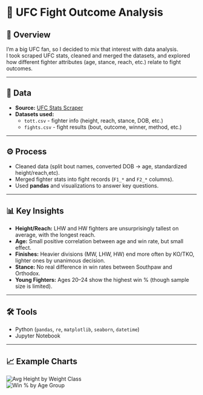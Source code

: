 # 🥊 UFC Fight Outcome Analysis

## 📌 Overview
I’m a big UFC fan, so I decided to mix that interest with data analysis.  
I took scraped UFC stats, cleaned and merged the datasets, and explored how different fighter attributes (age, stance, reach, etc.) relate to fight outcomes.

---

## 📂 Data
- **Source:** [UFC Stats Scraper](https://github.com/Greco1899/scrape_ufc_stats)  
- **Datasets used:**  
  - `tott.csv` - fighter info (height, reach, stance, DOB, etc.)  
  - `fights.csv` - fight results (bout, outcome, winner, method, etc.)  

---

## ⚙️ Process
- Cleaned data (split bout names, converted DOB → age, standardized height/reach,etc).  
- Merged fighter stats into fight records (`F1_*` and `F2_*` columns).  
- Used **pandas** and visualizations to answer key questions.  

---

## 📊 Key Insights
- **Height/Reach:** LHW and HW fighters are unsurprisingly tallest on average, with the longest reach.  
- **Age:** Small positive correlation between age and win rate, but small effect.  
- **Finishes:** Heavier divisions (MW, LHW, HW) end more often by KO/TKO, lighter ones by unanimous decision.  
- **Stance:** No real difference in win rates between Southpaw and Orthodox.  
- **Young Fighters:** Ages 20–24 show the highest win % (though sample size is limited).  

---

## 🛠 Tools
- Python (`pandas`, `re`, `matplotlib`, `seaborn`, `datetime`)  
- Jupyter Notebook  

---

## 📈 Example Charts
![Avg Height by Weight Class](images/avg_height.png)  
![Win % by Age Group](images/win_by_age.png)  
